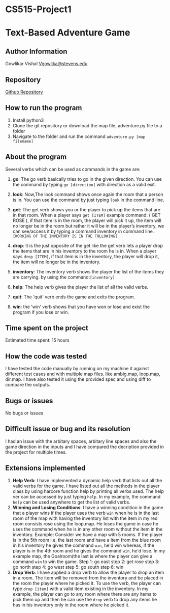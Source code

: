 # CS515-Project1

# Text-Based Adventure Game

## Author Information
Gowlikar Vishal
Vgowlika@stevens.edu

## Repository
[Github Repository](https://github.com/VishalGowlikar/CS-515A-project2)


## How to run the program
1. Install python3
2. Clone the git repository or download the map file, adventure.py file to a folder
3. Navigate to the folder and run the command `adventure.py [map filename]`


## About the program
Several verbs which can be used as commands in the game are:

1. **go**: The go verb basically tries to go in the given direction. You can use the command by typing `go [direction]` with direction as a valid exit.

2. **look**:  Now,The look command shows once again the room that a person is in. You can use the command by just typing `look` in the command line.

3. **get**: The get verb shows you or the player to pick up the items that are in that room. When a player says `get [ITEM]` example command: ( GET ROSE ), if that item is in the room, the player will pick it up, the item will no longer be in the room but rather it will be in the player’s inventory, we can see/access it by typing a command inventory in command line. `[WORKING OF THE INVENTORY IS IN THE FOLLOWING]` 

4. **drop**:  It is the just opposite of the get like the get verb lets a player drop the items that are in his inventory to the room he is in. When a player says `drop [ITEM]`, if that item is in the inventory, the player will drop it, the item will no longer be in the inventory. 

5. **inventory**: The inventory verb shows the player the list of the items they are carrying. by using the command:`[inventory]`

6. **help**: The help verb gives the player the list of all the valid verbs.

7. **quit**: The 'quit' verb ends the game and exits the program.

8. **win**: the 'win' verb shows that you have won or lose and exist the program if you lose or win.

## Time spent on the project
Estimated time spent: 15 hours

## How the code was tested
I have tested the code manually by running on my machine it against different test cases and with multiple map files. like ambig.map, loop.map, dir.map. I have also tested it using the provided spec and using diff to compare the outputs.

## Bugs or issues
No bugs or issues

## Difficult issue or bug and its resolution
I had an issue with the arbitary spaces, arbitary line spaces and also the game direction in the inputs and I have compared the decription provided in the project for multiple times. 

## Extensions implemented
1. **Help Verb**: I have implemented a dynamic help verb that lists out all the valid verbs for the game. I have listed out all the methods in the player class by using harcore function help by printing all verbs used. The help ver can be accessed by just typing `help`.
In my example, the command `help` can be used anywhere to get the list of valid verbs.
2. **Winning and Losing Conditions**: I have a winning condition in the game that a player wins if the player uses the verb `win` when he is in the last room of the map with having the inventory list with the item in my red room consists rose using the loop.map. He loses the game in case he uses the command when he is in any other room without the item in the inventory. 
Example: Consider we have a map with 5 rooms. If the player is in the 5th room i.e. the last room and have a item from the blue room in his inventory he gives the command `win`, he'd win whereas, if the player is in the 4th room and he gives the command `win`, he'd lose. 
In my example map, the Goalroom(the last is where the player can give a command `win` to win the game.
Step 1: go east
step 2: get rose
step 3: go north
step 4: go west
step 5: go south
step 6: win
4. **Drop Verb**: I have applied a drop verb to allow the player to drop an item in a room. The item will be removed from the inventory and be placed in the room the player where he picked it. To use the verb, the player can type `drop [item]` with a valid item existing in the inventory.
In my example, the player can go to any room where there are any items to pick them up and then he can use the `drop` verb to drop any items he has in his inventory only in the room where he picked it.
